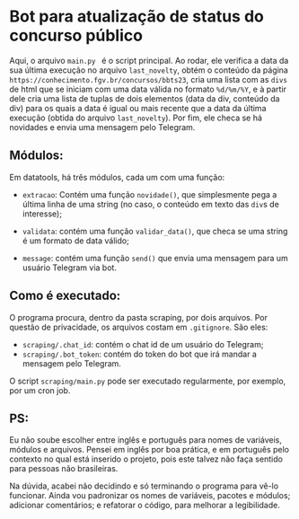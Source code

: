 # Bot para atualização de status do concurso público

Aqui, o arquivo `main.py ` é o script principal. Ao rodar, ele verifica a data da sua 
última execução no arquivo `last_novelty`, obtém o conteúdo da página 
`https://conhecimento.fgv.br/concursos/bbts23`, cria uma lista com as `divs` de html 
que se iniciam com uma data válida no formato `%d/%m/%Y`, e à partir dele cria uma 
lista de tuplas de dois elementos (data da div, conteúdo da div) para os quais a data 
é igual ou mais recente que a data da última execução (obtida do arquivo 
`last_novelty`). Por fim, ele checa se há novidades e envia uma mensagem pelo Telegram.

## Módulos: 

Em datatools, há três módulos, cada um com uma função: 

- `extracao`: Contém uma função `novidade()`, que simplesmente pega a última linha de 
uma string (no caso, o conteúdo em texto das `div`s de interesse);

- `validata`: contém uma função `validar_data()`, que checa se uma string é um formato 
de data válido;

- `message`: contém uma função `send()` que envia uma mensagem para um usuário 
Telegram via bot.

## Como é executado: 

O programa procura, dentro da pasta scraping, por dois arquivos. Por questão de 
privacidade, os arquivos costam em `.gitignore`. São eles:

- `scraping/.chat_id`: contém o chat id de um usuário do Telegram;
- `scraping/.bot_token`: contém do token do bot que irá mandar a mensagem pelo Telegram.

O script `scraping/main.py` pode ser executado regularmente, por exemplo, por um cron 
job.


## PS:
Eu não soube escolher entre inglês e português para nomes de variáveis, módulos e 
arquivos. Pensei em inglês por boa prática, e em português pelo contexto no qual está 
inserido o projeto, pois este talvez não faça sentido para pessoas não brasileiras. 

Na dúvida, acabei não decidindo e só terminando o programa para vê-lo funcionar. Ainda 
vou padronizar os nomes de variáveis, pacotes e módulos; adicionar comentários; e 
refatorar o código, para melhorar a legibilidade.
